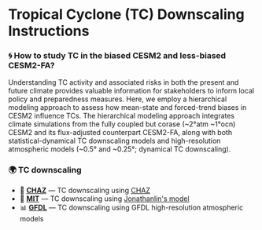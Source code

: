 # Tropical Cyclone (TC) Downscaling Instructions

### 🌀 How to study TC in the biased CESM2 and less-biased CESM2-FA?

Understanding TC activity and associated risks in both the present and future climate provides valuable information for stakeholders to inform local policy and preparedness measures. Here, we employ a hierarchical modeling approach to assess how mean-state and forced-trend biases in CESM2 influence TCs. The hierarchical modeling approach integrates climate simulations from the fully coupled but corase (~2°atm ~1°ocn) CESM2 and its flux-adjusted counterpart CESM2-FA, along with both statistical-dynamical TC downscaling models and high-resolution atmospheric models (~0.5° and ~0.25°; dynamical TC downscaling).


### 🌍 TC downscaling
- 📄 [**CHAZ**](https://github.com/jingyizhuo/CESM2-FA_TC/tree/main/CHAZ) — TC downscaling using [CHAZ](https://github.com/cl3225/CHAZ/tree/main)
- 🎼 [**MIT**](https://github.com/jingyizhuo/CESM2-FA/tree/main/code) — TC downscaling using [Jonathanlin's model](https://github.com/linjonathan/tropical_cyclone_risk)
- 📊 [**GFDL**](https://github.com/jingyizhuo/CESM2-FA/tree/main/Zhuo%20et%20al%202025%20JCL) — TC downscaling using GFDL high-resolution atmospheric models 
